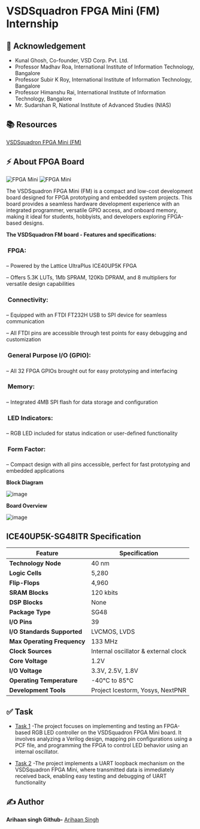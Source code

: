 # VSDSquadron FPGA Mini (FM) Internship 
## 🙌 Acknowledgement
- Kunal Ghosh, Co-founder, VSD Corp. Pvt. Ltd.
- Professor Madhav Roa, International Institute of Information Technology, Bangalore
- Professor Subir K Roy, International Institute of Information Technology, Bangalore
 - Professor Himanshu Rai, International Institute of Information Technology, Bangalore
- Mr. Sudarshan R, National Institute of Advanced Studies (NIAS)
## 📚 Resources
[VSDSquadron FPGA Mini (FM)](https://www.vlsisystemdesign.com/vsdsquadronfm/)
## ⚡ About FPGA Board
![FPGA Mini](https://github.com/user-attachments/assets/1c39daa2-2e8c-47ed-8f8c-a40f7b32df06)
![FPGA Mini](https://github.com/user-attachments/assets/89b6bf16-97ae-4214-b8fa-ac8d3fe2e682)

The VSDSquadron FPGA Mini (FM) is a compact and low-cost development board designed for FPGA prototyping and embedded system projects. This board provides a seamless hardware development experience with an integrated programmer, versatile GPIO access, and onboard memory, making it ideal for students, hobbyists, and developers exploring FPGA-based designs.

**The VSDSquadron FM board - Features and specifications:**
###  FPGA:
– Powered by the Lattice UltraPlus ICE40UP5K FPGA

– Offers 5.3K LUTs, 1Mb SPRAM, 120Kb DPRAM, and 8 multipliers for versatile design
capabilities
###  Connectivity:
– Equipped with an FTDI FT232H USB to SPI device for seamless communication

– All FTDI pins are accessible through test points for easy debugging and customization
###  General Purpose I/O (GPIO):
– All 32 FPGA GPIOs brought out for easy prototyping and interfacing
###  Memory:
– Integrated 4MB SPI flash for data storage and configuration
###  LED Indicators:
– RGB LED included for status indication or user-defined functionality
###  Form Factor:
– Compact design with all pins accessible, perfect for fast prototyping and embedded applications

**Block Diagram**

![image](https://github.com/user-attachments/assets/10308705-7d7e-4052-b18a-2663bcb0e788)

**Board Overview**

![image](https://github.com/user-attachments/assets/c8019505-11f6-40ce-a50d-7d57972fe5d4)

## ICE40UP5K-SG48ITR Specification

| Feature                     | Specification                         |
|-----------------------------|--------------------------------------|
| **Technology Node**         | 40 nm                               |
| **Logic Cells**             | 5,280                               |
| **Flip-Flops**              | 4,960                               |
| **SRAM Blocks**             | 120 kbits                           |
| **DSP Blocks**              | None                                |
| **Package Type**            | SG48                                |
| **I/O Pins**                | 39                                  |
| **I/O Standards Supported** | LVCMOS, LVDS                        |
| **Max Operating Frequency** | 133 MHz                             |
| **Clock Sources**           | Internal oscillator & external clock |
| **Core Voltage**            | 1.2V                                |
| **I/O Voltage**             | 3.3V, 2.5V, 1.8V                   |
| **Operating Temperature**   | -40°C to 85°C                      |
| **Development Tools**       | Project Icestorm, Yosys, NextPNR    |
## ✅ Task
- [Task 1](https://github.com/Arihaansingh/VSDSquadron_fpga_mini-FM-Internship_By-Arihaan_singh/blob/main/Task%201/Task%201%20.md) -The project focuses on implementing and testing an FPGA-based RGB LED controller on the VSDSquadron FPGA Mini board. It involves analyzing a Verilog design, mapping pin configurations using a PCF file, and programming the FPGA to control LED behavior using an internal oscillator.

- [Task 2](https://github.com/Arihaansingh/VSDSquadron_fpga_mini-FM-Internship_By-Arihaan_singh/blob/main/Task%202/Task%202.md) -The project implements a UART loopback mechanism on the VSDSquadron FPGA Mini, where transmitted data is immediately received back, enabling easy testing and debugging of UART functionality
## ✍ Author
**Arihaan singh**
**Github-** [Arihaan Singh](https://github.com/Arihaansingh)







